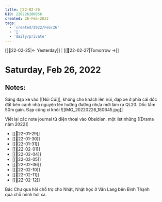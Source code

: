 ```yaml
---
title: 📝22-02-26
UID: 220226180056
created: 26-Feb-2022
tags:
  - 'created/2022/Feb/26'
  - '📅'
  - 'daily/private'
---
```

[[📝22-02-25|<- Yesterday]] | [[📝22-02-27|Tomorrow ->]]
# Saturday, Feb 26, 2022

## Notes:
Sáng đạp xe vào [[Núi Cúi]], không cho khách lên núi, đạp xe ở phía cái dốc đất bên cạnh nhà nguyện lên hướng đường nhựa mới làm ra QL20. Dốc tầm 50m gain. Đạp cũng xì khói 
![[IMG_20220226_180645.jpg]]

Viết lại các note journal từ điện thoại vào Obsidian, một list những [[Drama năm 2022]]


- [[📝22-01-29]]
- [[📝22-01-30]]
- [[📝22-01-31]]
- [[📝22-02-01]]
- [[📝22-02-04]]
- [[📝22-02-05]]
- [[📝22-02-06]]
- [[📝22-02-10]]
- [[📝22-02-11]]
- [[📝22-02-12]]

Bác Chư qua hỏi chỗ trọ cho Nhật, Nhật học ở Văn Lang bên Bình Thạnh qua chỗ mình hơi xa.